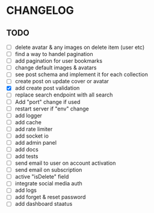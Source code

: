 
# CHANGELOG

## TODO

- [ ] delete avatar & any images on delete item (user etc)
- [ ] find a way to handel pagination
- [ ] add pagination for user bookmarks
- [ ] change default images & avatars
- [ ] see post schema and implement it for each collection
- [ ] create post on update cover or avatar
- [x] add create post validation
- [ ] replace search endpoint with all search
- [ ] Add "port" change if used
- [ ] restart server if "env" change
- [ ] add logger
- [ ] add cache
- [ ] add rate limiter
- [ ] add socket io
- [ ] add admin panel
- [ ] add docs
- [ ] add tests
- [ ] send email to user on account activation
- [ ] send email on subscription
- [ ] active "isDelete" field
- [ ] integrate social media auth
- [ ] add logs
- [ ] add forget & reset password
- [ ] add dashboard staatus
